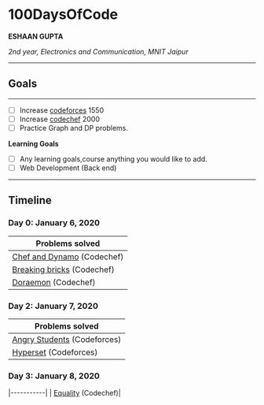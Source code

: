 # 100DaysOfCode

**ESHAAN GUPTA**

*2nd year, Electronics and Communication, MNIT Jaipur*

---

## Goals

****
- [ ]  Increase [codeforces](https://www.codeforces.com/profile/esh_08) 1550
- [ ]  Increase [codechef](https://www.codechef.com/users/mr_no) 2000
- [ ]  Practice Graph and DP problems.

**Learning Goals**
- [ ] Any learning goals,course anything you would like to add.
- [ ] Web Development (Back end)

---


## Timeline

### Day 0: January 6, 2020 
|**Problems solved**|
|-----------|
| [Chef and Dynamo](https://www.codechef.com/JAN20B/problems/DYNAMO/ ) (Codechef) |
| [Breaking bricks](https://www.codechef.com/JAN20B/problems/BRKBKS) (Codechef) | 
| [Doraemon](https://www.codechef.com/JAN20B/problems/CHFDORA) (Codechef) | 

### Day 2: January 7, 2020

|**Problems solved**|
|-----------|
| [Angry Students](https://codeforces.com/contest/1287/problem/A) (Codeforces) | 
| [Hyperset](https://codeforces.com/contest/1287/problem/B) (Codeforces) | 

### Day 3: January 8, 2020
|-----------|
| [Equality]( https://www.codechef.com/JAN20B/problems/ISBIAS) (Codechef)|

